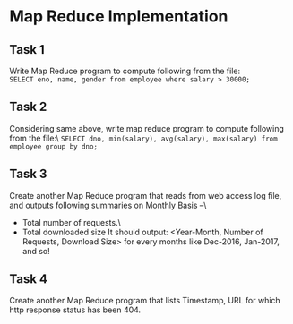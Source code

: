 # Map Reduce Implementation

## Task 1
Write Map Reduce program to compute following from the file:\
`SELECT eno, name, gender from employee where salary > 30000;`

## Task 2
Considering same above, write map reduce program to compute following from the file:\ 
`SELECT dno, min(salary), avg(salary), max(salary) from employee group by dno;`

## Task 3
Create another Map Reduce program that reads from web access log file, and outputs following summaries on Monthly Basis –\
* Total number of requests.\
* Total downloaded size
It should output: <Year-Month, Number of Requests, Download Size> for every months like Dec-2016, Jan-2017, and so!

## Task 4
Create another Map Reduce program that lists Timestamp, URL for which http response status has been 404. 
